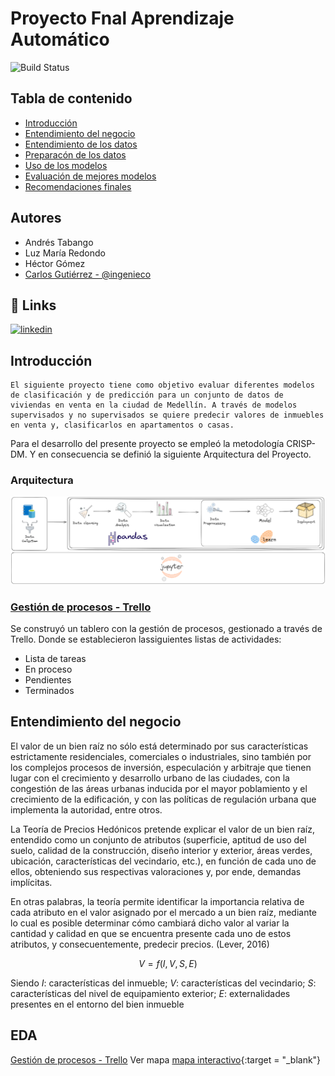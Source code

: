 
# Proyecto Fnal Aprendizaje Automático



![Build Status](https://img.shields.io/badge/python-yellow)

## Tabla de contenido

 - [Introducción]()
 - [Entendimiento del negocio]()
 - [Entendimiento de los datos]()
 - [Preparacón de los datos]()
 - [Uso de los modelos]()
 - [Evaluación de mejores modelos]()
 - [Recomendaciones finales]()


## Autores
- Andrés Tabango
- Luz María Redondo
- Héctor Gómez
- [Carlos Gutiérrez - @ingenieco](https://github.com/Ingenieco)


## 🔗 Links
[![linkedin](https://img.shields.io/badge/linkedin-0A66C2?style=for-the-badge&logo=linkedin&logoColor=white)](https://www.linkedin.com/in/ingenieco-cegu/)


## Introducción
```
El siguiente proyecto tiene como objetivo evaluar diferentes modelos de clasificación y de predicción para un conjunto de datos de viviendas en venta en la ciudad de Medellín. A través de modelos supervisados y no supervisados se quiere predecir valores de inmuebles en venta y, clasificarlos en apartamentos o casas.
```
Para el desarrollo del presente proyecto se empleó la metodología CRISP-DM. Y en consecuencia se definió la siguiente Arquitectura del Proyecto.

### Arquitectura
![Arquitectura del proyecto](https://github.com/Ingenieco/tf_aa_uao/blob/main/imagenes/arquitectura.svg)

### [Gestión de procesos - Trello](https://trello.com/b/86Xuoozl)

Se construyó un tablero con la gestión de procesos, gestionado a través de Trello. Donde se establecieron lassiguientes listas de actividades:
* Lista de tareas
* En proceso
* Pendientes
* Terminados

## Entendimiento del negocio

El valor de un bien raíz no sólo está determinado por sus características estrictamente residenciales, comerciales o industriales, sino también por los complejos procesos de inversión, especulación y arbitraje que tienen lugar con el crecimiento y desarrollo urbano de las ciudades, con la congestión de las áreas urbanas inducida por el mayor poblamiento y el crecimiento de la edificación, y con las políticas de regulación urbana que implementa la autoridad, entre otros. 

La Teoría de Precios Hedónicos pretende explicar el valor de un bien raíz, entendido como un conjunto de atributos (superficie, aptitud de uso del suelo, calidad de la construcción, diseño interior y exterior, áreas verdes, ubicación, características del vecindario, etc.), en función de cada uno de ellos, obteniendo sus respectivas valoraciones y, por ende, demandas implícitas. 

En otras palabras, la teoría permite identificar la importancia relativa de cada atributo en el valor asignado por el mercado a un bien raíz, mediante lo cual es posible determinar cómo cambiará dicho valor al variar la cantidad y calidad en que se encuentra presente cada uno de estos atributos, y consecuentemente, predecir precios. (Lever, 2016)

$$V = f(I, V, S, E)$$

Siendo $I$: características del inmueble; $V$: características del vecindario; $S$: características del nivel de equipamiento exterior; $E$: externalidades presentes en el entorno del bien inmueble

## EDA
[Gestión de procesos - Trello](https://github.com/Ingenieco/tf_aa_uao/blob/main/notebooks/EDA.ipynb)
Ver mapa [mapa interactivo](https://github.com/Ingenieco/tf_aa_uao/blob/main/imagenes/mapa.html){:target = "_blank"}

